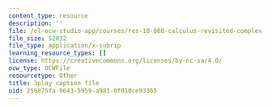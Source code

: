 ```yaml
---
content_type: resource
description: ''
file: /ol-ocw-studio-app/courses/res-18-008-calculus-revisited-complex-variables-differential-equations-and-linear-algebra-fall-2011/256875fa96435959a9830f010ce93365_GQKFkoy4VOw.vtt
file_size: 52832
file_type: application/x-subrip
learning_resource_types: []
license: https://creativecommons.org/licenses/by-nc-sa/4.0/
ocw_type: OCWFile
resourcetype: Other
title: 3play caption file
uid: 256875fa-9643-5959-a983-0f010ce93365
---
```

